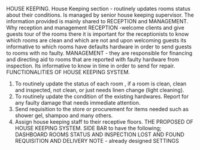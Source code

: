 HOUSE KEEPING. 
House Keeping section - routinely updates rooms status about their conditions. 
Is  managed by senior house keeping supervisor. 
The information  provided is mainly shared to RECEPTION and MANAGEMENT. 
Why reception and management 
RECEPTION -welcome clients and give guests tour of the rooms there it is important for the 
receptionists to know which rooms are clean and which are not and upon welcoming guests its 
informative to which rooms have defaults hardware in order to send guests to rooms with no faulty. 
MANAGEMENT - they are responsible for financing and directing aid to rooms that are reported 
with faulty hardware from inspection. Its informative to know in time in order to send for repair. 
FUNCTIONALITIES OF HOUSE KEEPING SYSTEM. 
1. To routinely update the status of each room , if a room is clean, clean and inspected, not 
clean, or just needs linen change (light cleaning). 
2. To routinely update the condition of the existing hardwares. Report for any faulty damage 
that needs immediate attention. 
3. Send requisition to the store or procurement for items needed such as shower gel, 
shampoo and many others. 
4. Assign house keeping staff to their receptive floors. 
THE PROPOSED OF HOUSE KEEPING SYSTEM. 
SIDE BAR to have the following; 
DASHBOARD 
ROOMS STATUS AND INSPECTION 
LOST AND FOUND 
REQUISITION AND  DELIVERY NOTE - already designed 
SETTINGS